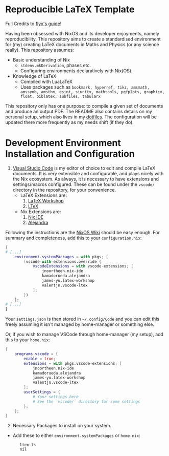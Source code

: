 # Reproducible LaTeX Template

Full Credits to [flyx's guide](https://flyx.org/nix-flakes-latex/)!

Having been obsessed with NixOS and its developer enjoyments, namely reproducibility. This repository aims to create a standardised environment for (my) creating LaTeX documents in Maths and Physics (or any science really). This repository assumes:

- Basic understanding of Nix
  - `stdenv.mkDerivation`, phases etc.
  - Configuring environments declaratively with Nix(OS).
- Knowledge of LaTeX
  - Compiled with LuaLaTeX
  - Uses packages such as `bookmark, hyperref, tikz, amsmath, amssymb, amsthm, esint, siunitx, mathtools, pgfplots, graphicx, float, biblatex, subfiles, tabularx `

This repository only has one purpose: to compile a given set of documents and produce an output PDF. The README also contains details on my personal setup, which also lives in my [dotfiles](https://github.com/chpxu/dotfiles). The configuration will be updated there more frequently as my needs shift (if they do).

# Development Environment Installation and Configuration

1. [Visual Studio Code](https://code.visualstudio.com) is my editor of choice to edit and compile LaTeX documents. It is very extensible and configurable, and plays nicely with the Nix ecosystem. As always, it is necessary to have extensions and settings/macros configured. These can be found under the `vscode/` directory in the repository, for your convenience.
   - LaTeX Extensions are:
     1. [LaTeX Workshop](https://marketplace.visualstudio.com/items?itemName=James-Yu.latex-workshop)
     2. [LTeX](https://marketplace.visualstudio.com/items?itemName=valentjn.vscode-ltex)
   - Nix Extensions are:
     1. [Nix IDE](https://marketplace.visualstudio.com/items?itemName=jnoortheen.nix-ide)
     2. [Alejandra](https://marketplace.visualstudio.com/items?itemName=kamadorueda.alejandra)

Following the instructions are the [NixOS Wiki](https://nixos.wiki/wiki/Visual_Studio_Code) should be easy enough. For summary and completeness, add this to your `configuration.nix`:

```nix
{
# [...]
    environment.systemPackages = with pkgs; [
        (vscode-with-extensions.override {
            vscodeExtensions = with vscode-extensions; [
                jnoortheen.nix-ide
                kamadorueda.alejandra
                james-yu.latex-workshop
                valentjn.vscode-ltex
            ];
        })
    ];
# [...]
}
```

Your `settings.json` is then stored in `~/.config/Code` and you can edit this freely assuming it isn't managed by home-manager or something else.

Or, if you wish to manage VSCode through home-manager (my setup), add this to your `home.nix`:

```nix
{
    programs.vscode = {
        enable = true;
        extensions = with pkgs.vscode-extensions; [
            jnoortheen.nix-ide
            kamadorueda.alejandra
            james-yu.latex-workshop
            valentjn.vscode-ltex
        ];
        userSettings = {
            # Your settings here
            # See the `vscode/` directory for some settings
        };
    };
}
```

2. Necessary Packages to install on your system.
  - Add these to either `environment.systemPackages` or `home.nix`:
    ```
       ltex-ls
       nil
    ```
